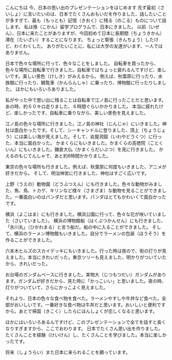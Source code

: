 こんにちは
今、日本の思い出のプレゼンテーションをはじめます
先ず最初（さいしょ）に言いたいのは、日本でたくさんおもいだを作りました、話したいことが多すぎて、最も（もっとも）記憶（きおく）に残る（のこる）ものについて話します。
私は換（こかん）留学プログラムで、日本にきました。
以前（いぜん）、日本に来たことがありますが、今回初めて日本に長期間（ちょうきかん）滞在（たいざい）することになります。
ちょっと緊張（きんちょう）したけど、わくわくした。
ありがたいことに、私には大学の友達がいます、一人ではありません。

日本で色々な場所に行って、色々なことをしました。
自転車を買ったから、色々な場所に自転車で行きました。自転車ではちょっと疲れるんですけど、楽しいです。美しい景色（けしき）がみえるから。
例えば、秋葉原に行ったり、水族館に行ったり、観覧車（かんらんしゃ）に乗ったり、博物館に行ったりしました。
ほかにもいろいろありました。

私がやった中で思い出に残ることは自転車で江ノ島に行ったことだと思います。
あの時、約６０キロ走りました、６時間ぐらいかかりました。
本当に疲れたけど、楽しかったです、自転車に乗りながら、美しい景色を見えました。

江ノ島の色々な場所に行きました。江ノ島の神社（じんじゃ）にいきました。神社は面白かったです。そして、シーキャンドルに登りました、頂上（ちょうじょう）には美しい海が見えました。そして、岩屋洞窟（いわやどうくつ）に行った、本当に面白かった。
かまくらにもいきました。かまくらの高徳院（ことくいん）にもいきました。鎌倉大仏（かまくらだいぶつ）を見に行きました。
かえるのもじてんしゃで、あと約6時間かかりました。

東京の色々な場所も行きました。例えば、秋葉原に何度もいきました、アニメが好きだから。
そして、明治神宮に行きました、神社はすごく広いです。

上野（うえの）動物園（どうぶつえん）にも行きました。色々な動物がみました、魚、鳥、トカゲ、キリンなど様々（さまざま）な動物を見ることができました。一番面白いのはパンダだと思います。パンダはとてもかわいくて面白かったです。

横浜（よこはま）にも行きました。横浜公園に行って、色々な花が咲いていました（さいていました）。
横浜の博物館船（はくぶつかんせん）にも行きました、「氷川丸」（ひかわまる）と言う船だ。船の中に入ることができました。
そして、横浜のラーメン博物館もいきました。自分でラーメンの包装（ほうそう）を作ることができました。

六本木ヒルズのスカイデッキにもいきました。行った時は夜ので、街の灯りが見えました。本当にきれいだった。東京ツリーも見えました、明かりがついていたから、きれいだった。

お台場のガンダムベースに行きました。実物大（じつもつだい）ガンダムがあります。ガンダムが好きだから、見た時に「かっこいい」と思いました。夜の時、灯りがついていて、さらにかっこよく見えました。

それより、日本の色々な食べ物を食べた。ラーメンやすしや牛丼など食べた。全部がおいしいです。一番好きな食べ物は牛丼だと思います。おいしいと便利ですから。あとで帰国（きこく）したらにほんしょくが恋しくなると思います。

ほかにはいろいろあるんですけど、このプレゼンテーションで全てを話すと長くなりすぎますから、ここでおわります。
日本でたくさん思い出を作りました。たくさんことを経験（けいけん）し、たくさんことを学びました。本当に楽しかったです。

将来（しょうらい）また日本に来られることを願っています。
